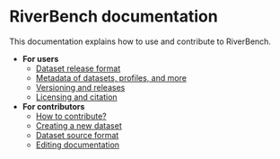 # RiverBench documentation

This documentation explains how to use and contribute to RiverBench.

- **For users**
    - [Dataset release format](dataset-release-format)
    - [Metadata of datasets, profiles, and more](metadata)
    - [Versioning and releases](versioning)
    - [Licensing and citation](licensing)
- **For contributors**
    - [How to contribute?](contribute)
    - [Creating a new dataset](creating-new-dataset)
    - [Dataset source format](dataset-source-format)
    - [Editing documentation](editing-docs)
